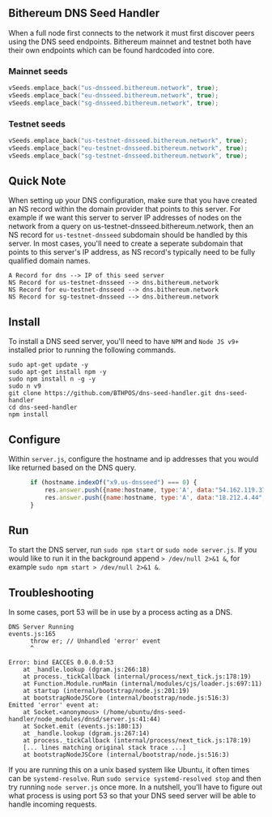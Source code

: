 ## Bithereum DNS Seed Handler

When a full node first connects to the network it must first discover peers using the DNS seed endpoints. Bithereum mainnet and testnet both have their own endpoints which can be found hardcoded into core.

### Mainnet seeds
```c
vSeeds.emplace_back("us-dnsseed.bithereum.network", true);
vSeeds.emplace_back("eu-dnsseed.bithereum.network", true);
vSeeds.emplace_back("sg-dnsseed.bithereum.network", true);
```

### Testnet seeds
```c
vSeeds.emplace_back("us-testnet-dnsseed.bithereum.network", true);
vSeeds.emplace_back("eu-testnet-dnsseed.bithereum.network", true);
vSeeds.emplace_back("sg-testnet-dnsseed.bithereum.network", true);
```

## Quick Note
When setting up your DNS configuration, make sure that you have created an NS record within the domain provider that points to this server. For example if we want this server to server IP addresses of nodes on the network from a query on us-testnet-dnsseed.bithereum.network, then an NS record for `us-testnet-dnsseed` subdomain should be handled by this server. In most cases, you'll need to create a seperate subdomain that points to this server's IP address, as NS record's typically need to be fully qualified domain names. 

```text
A Record for dns --> IP of this seed server
NS Record for us-testnet-dnsseed --> dns.bithereum.network
NS Record for eu-testnet-dnsseed --> dns.bithereum.network
NS Record for sg-testnet-dnsseed --> dns.bithereum.network
```

## Install 

To install a DNS seed server, you'll need to have `NPM` and `Node JS v9+` installed prior to running the following commands.

```shell 
sudo apt-get update -y
sudo apt-get install npm -y
sudo npm install n -g -y
sudo n v9
git clone https://github.com/BTHPOS/dns-seed-handler.git dns-seed-handler
cd dns-seed-handler
npm install
```

## Configure 

Within `server.js`, configure the hostname and ip addresses that you would like returned based on the DNS query. 

```javascript
      if (hostname.indexOf("x9.us-dnsseed") === 0) {
          res.answer.push({name:hostname, type:'A', data:"54.162.119.37", ttl:ttl});
          res.answer.push({name:hostname, type:'A', data:"18.212.4.44", ttl:ttl});
      }
```

## Run

To start the DNS server, run `sudo npm start` or `sudo node server.js`. If you would like to run it in the background append `> /dev/null 2>&1 &`, for example `sudo npm start > /dev/null 2>&1 &`.

## Troubleshooting 

In some cases, port 53 will be in use by a process acting as a DNS. 

```shell
DNS Server Running
events.js:165
      throw er; // Unhandled 'error' event
      ^

Error: bind EACCES 0.0.0.0:53
    at _handle.lookup (dgram.js:266:18)
    at process._tickCallback (internal/process/next_tick.js:178:19)
    at Function.Module.runMain (internal/modules/cjs/loader.js:697:11)
    at startup (internal/bootstrap/node.js:201:19)
    at bootstrapNodeJSCore (internal/bootstrap/node.js:516:3)
Emitted 'error' event at:
    at Socket.<anonymous> (/home/ubuntu/dns-seed-handler/node_modules/dnsd/server.js:41:44)
    at Socket.emit (events.js:180:13)
    at _handle.lookup (dgram.js:267:14)
    at process._tickCallback (internal/process/next_tick.js:178:19)
    [... lines matching original stack trace ...]
    at bootstrapNodeJSCore (internal/bootstrap/node.js:516:3)
```

If you are running this on a unix based system like Ubuntu, it often times can be `systemd-resolve`. Run `sudo service systemd-resolved stop` and then try running `node server.js` once more. In a nutshell, you'll have to figure out what process is using port 53 so that your DNS seed server will be able to handle incoming requests.
